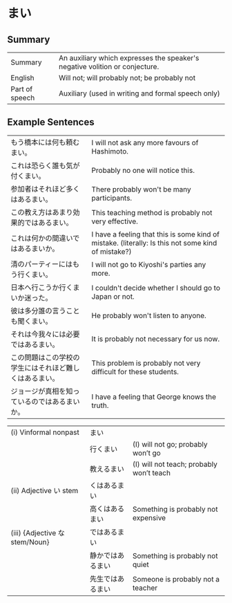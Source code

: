# まい

## Summary

<table><tr>   <td>Summary</td>   <td>An auxiliary which expresses the speaker's negative volition or conjecture.</td></tr><tr>   <td>English</td>   <td>Will not; will probably not; be probably not</td></tr><tr>   <td>Part of speech</td>   <td>Auxiliary (used in writing and formal speech only)</td></tr></table>

## Example Sentences

<table><tr>   <td>もう橋本には何も頼むまい。</td>   <td>I will not ask any more favours of Hashimoto.</td></tr><tr>   <td>これは恐らく誰も気が付くまい。</td>   <td>Probably no one will notice this.</td></tr><tr>   <td>参加者はそれほど多くはあるまい。</td>   <td>There probably won't be many participants.</td></tr><tr>   <td>この教え方はあまり効果的ではあるまい。</td>   <td>This teaching method is probably not very effective.</td></tr><tr>   <td>これは何かの間違いではあるまいか。</td>   <td>I have a feeling that this is some kind of mistake. (literally: Is this not some kind of mistake?)</td></tr><tr>   <td>清のパーティーにはもう行くまい。</td>   <td>I will not go to Kiyoshi's parties any more.</td></tr><tr>   <td>日本へ行こうか行くまいか迷った。</td>   <td>I couldn't decide whether I should go to Japan or not.</td></tr><tr>   <td>彼は多分誰の言うことも聞くまい。</td>   <td>He probably won't listen to anyone.</td></tr><tr>   <td>それは今我々には必要ではあるまい。</td>   <td>It is probably not necessary for us now.</td></tr><tr>   <td>この問題はこの学校の学生にはそれほど難しくはあるまい。</td>   <td>This problem is probably not very difficult for these students.</td></tr><tr>   <td>ジョージが真相を知っているのではあるまいか。</td>   <td>I have a feeling that George knows the truth.</td></tr></table>

<table class="table"><tbody><tr class="tr head"><td class="td"><span class="numbers">(i)</span> <span class="bold">Vinformal nonpast</span></td><td class="td"><span class="concept">まい</span></td><td class="td"></td></tr><tr class="tr"><td class="td"></td><td class="td"><span>行く</span><span class="concept">まい</span></td><td class="td"><span>(I) will not go; probably won’t go</span></td></tr><tr class="tr"><td class="td"></td><td class="td"><span>教える</span><span class="concept">まい</span></td><td class="td"><span>(I) will not teach; probably won’t teach</span></td></tr><tr class="tr head"><td class="td"><span class="numbers">(ii)</span> <span class="bold">Adjective い stem</span></td><td class="td"><span class="concept">くはあるまい</span></td><td class="td"></td></tr><tr class="tr"><td class="td"></td><td class="td"><span>高</span><span class="concept">くはあるまい</span></td><td class="td"><span>Something is probably not expensive</span></td></tr><tr class="tr head"><td class="td"><span class="numbers">(iii)</span> <span class="bold">{Adjective な stem/Noun}</span></td><td class="td"><span class="concept">ではあるまい</span></td><td class="td"></td></tr><tr class="tr"><td class="td"></td><td class="td"><span>静か</span><span class="concept">ではあるまい</span></td><td class="td"><span>Something is probably not quiet</span></td></tr><tr class="tr"><td class="td"></td><td class="td"><span>先生</span><span class="concept">ではあるまい</span></td><td class="td"><span>Someone is probably not a teacher</span></td></tr></tbody></table>

